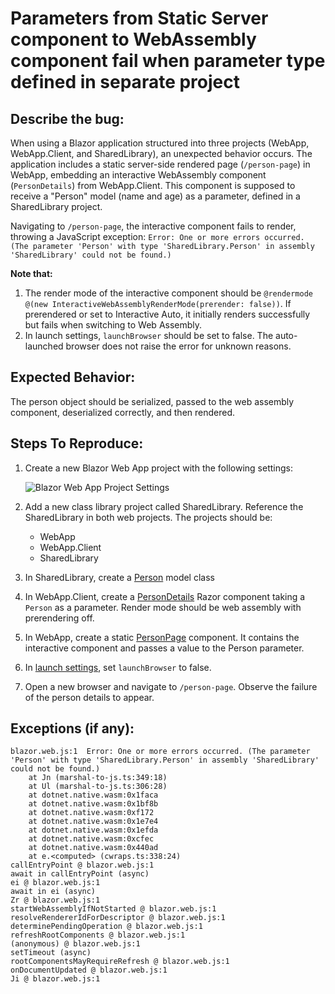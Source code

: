 # Parameters from Static Server component to WebAssembly component fail when parameter type defined in separate project

## Describe the bug:
When using a Blazor application structured into three projects (WebApp, WebApp.Client, and SharedLibrary), an unexpected behavior occurs. The application includes a static server-side rendered page (`/person-page`) in WebApp, embedding an interactive WebAssembly component (`PersonDetails`) from WebApp.Client. This component is supposed to receive a "Person" model (name and age) as a parameter, defined in a SharedLibrary project.

Navigating to `/person-page`, the interactive component fails to render, throwing a JavaScript exception:
`Error: One or more errors occurred. (The parameter 'Person' with type 'SharedLibrary.Person' in assembly 'SharedLibrary' could not be found.)`

**Note that:**
1. The render mode of the interactive component should be `@rendermode @(new InteractiveWebAssemblyRenderMode(prerender: false))`. If prerendered or set to Interactive Auto, it initially renders successfully but fails when switching to Web Assembly.
2. In launch settings, `launchBrowser` should be set to false. The auto-launched browser does not raise the error for unknown reasons.

## Expected Behavior:
The person object should be serialized, passed to the web assembly component, deserialized correctly, and then rendered.

## Steps To Reproduce:
1. Create a new Blazor Web App project with the following settings:

   ![Blazor Web App Project Settings](https://github.com/dotnet/aspnetcore/assets/26582886/3be0ca36-87e0-462e-bac7-e05020e7ab01)

2. Add a new class library project called SharedLibrary. Reference the SharedLibrary in both web projects. The projects should be:
   - WebApp
   - WebApp.Client
   - SharedLibrary

3. In SharedLibrary, create a [Person](https://github.com/sentai77/BlazorParameterBug/blob/main/SharedLibrary/Person.cs) model class

4. In WebApp.Client, create a [PersonDetails](https://github.com/sentai77/BlazorParameterBug/blob/main/WebApp/WebApp.Client/PersonDetails.razor) Razor component taking a `Person` as a parameter. Render mode should be web assembly with prerendering off.

5. In WebApp, create a static [PersonPage](https://github.com/sentai77/BlazorParameterBug/blob/main/WebApp/WebApp/Components/Pages/PersonPage.razor) component. It contains the interactive component and passes a value to the Person parameter.

6. In [launch settings](https://github.com/sentai77/BlazorParameterBug/blob/main/WebApp/WebApp/Properties/launchSettings.json), set `launchBrowser` to false.
7. Open a new browser and navigate to `/person-page`. Observe the failure of the person details to appear.

## Exceptions (if any):
```
blazor.web.js:1  Error: One or more errors occurred. (The parameter 'Person' with type 'SharedLibrary.Person' in assembly 'SharedLibrary' could not be found.)
    at Jn (marshal-to-js.ts:349:18)
    at Ul (marshal-to-js.ts:306:28)
    at dotnet.native.wasm:0x1faca
    at dotnet.native.wasm:0x1bf8b
    at dotnet.native.wasm:0xf172
    at dotnet.native.wasm:0x1e7e4
    at dotnet.native.wasm:0x1efda
    at dotnet.native.wasm:0xcfec
    at dotnet.native.wasm:0x440ad
    at e.<computed> (cwraps.ts:338:24)
callEntryPoint @ blazor.web.js:1
await in callEntryPoint (async)
ei @ blazor.web.js:1
await in ei (async)
Zr @ blazor.web.js:1
startWebAssemblyIfNotStarted @ blazor.web.js:1
resolveRendererIdForDescriptor @ blazor.web.js:1
determinePendingOperation @ blazor.web.js:1
refreshRootComponents @ blazor.web.js:1
(anonymous) @ blazor.web.js:1
setTimeout (async)
rootComponentsMayRequireRefresh @ blazor.web.js:1
onDocumentUpdated @ blazor.web.js:1
Ji @ blazor.web.js:1
```

